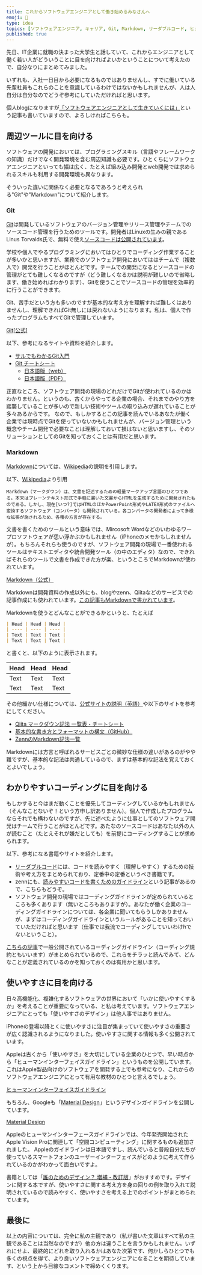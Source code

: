 ```yaml
---
title: これからソフトウェアエンジニアとして働き始めるみなさんへ
emoji: 🔰
type: idea
topics: [ソフトウェアエンジニア, キャリア, Git, Markdown, リーダブルコード, ヒューマンインターフェイスガイドライン, Material Design, 誰のためのデザイン？]
published: true
---
```

先日、IT企業に就職の決まった大学生と話していて、これからエンジニアとして働く若い人がどういうことに目を向ければよいかということについて考えたので、自分なりにまとめてみました。

いずれも、入社一日目から必要になるものではありませんし、すでに働いている先輩社員もこれらのことを意識しているわけではないかもしれませんが、人は人自分は自分なのでどうぞ参考にしていただければと思います。

個人blogになりますが[「ソフトウェアエンジニアとして生きていくには」](https://crssrds.jp/note/to-be-a-professional-software-engineer/)という記事も書いていますので、よろしければこちらも。

## 周辺ツールに目を向ける
ソフトウェアの開発においては、プログラミングスキル（言語やフレームワークの知識）だけでなく開発環境を含む周辺知識も必要です。ひとくちにソフトウェアエンジニアといっても幅は広く、たとえば組み込み開発とweb開発では求められるスキルも利用する開発環境も異なります。

そういった違いに関係なく必要となるであろうと考えられる"Git"や"Markdown"について紹介します。

### Git
[Git](https://git-scm.com/)は開発しているソフトウェアのバージョン管理やリリース管理やチームでのソースコード管理を行うためのツールです。開発者はLinuxの生みの親であるLinus Torvalds氏で、無料で使え[ソースコードは公開されています](https://github.com/git/git)。

学校や個人でやるプログラミングにおいてはひとりでコーディング作業することが多いかと思いますが、業務でのソフトウェア開発においてははチームで（複数人で）開発を行うことがほとんどです。チームでの開発になるとソースコードの管理がとても難しくなるのですが（どう難しくなるかは説明が難しいので省略します、働き始めればわかります）、Gitを使うことでソースコードの管理を効率的に行うことができます。

Git、苦手だという方も多いのですが基本的な考え方を理解すれば難しくはありませんし、理解できればGit無しには戻れないようになります。私は、個人で作ったプログラムもすべてGitで管理しています。

[Git[公式]](https://git-scm.com/)

以下、参考になるサイトや資料を紹介します。
- [サルでもわかるGit入門](http://www.backlog.jp/git-guide/)
- [Git チートシート](https://docs.github.com/ja/get-started/getting-started-with-git/git-cheatsheet)
  - [日本語版（web）](https://training.github.com/downloads/ja/github-git-cheat-sheet/)
  - [日本語版（PDF）](https://training.github.com/downloads/ja/github-git-cheat-sheet.pdf)

正直なところ、ソフトウェア開発の現場のどれだけでGitが使われているのかはわかりません。というのも、古くからやってる企業の場合、それまでのやり方を踏襲していることが多いので新しい技術やツールの取り込みが遅れていることが多々あるからです。
なので、もしかするとこの記事を読んでいるあなたが働く企業では現時点でGitを使っていないかもしれませんが、バージョン管理という概念やチーム開発で必要なことは理解しておいて損はないと思いますし、そのソリューションとしてのGitを知っておくことは有用だと思います。

### Markdown
[Markdown](https://daringfireball.net/projects/markdown/)については、[Wikipedia](https://ja.wikipedia.org/wiki/Markdown)の説明を引用します。

以下、[Wikipedia](https://ja.wikipedia.org/wiki/Markdown)より引用

```
Markdown（マークダウン）は、文書を記述するための軽量マークアップ言語のひとつである。本来はプレーンテキスト形式で手軽に書いた文書からHTMLを生成するために開発されたものである。しかし、現在[いつ?]ではHTMLのほかPowerPoint形式やLATEX形式のファイルへ変換するソフトウェア（コンバータ）も開発されている。各コンバータの開発者によって多様な拡張が施されるため、各種の方言が存在する。
```

文書を書くためのツールという意味では、Mircosoft Wordなどのいわゆるワープロソフトウェアが思い浮かぶかもしれません（iPhoneのメモかもしれませんが）。もちろんそれらも使うのですが、ソフトウェア開発の現場で一番使われるツールはテキストエディタや統合開発ツール（の中のエディタ）なので、できればそれらのツールで文書を作成できた方が楽、というところでMarkdownが使われています。

[Markdown（公式）](https://daringfireball.net/projects/markdown/)

Markdownは開発資料の作成以外にも、blogやzenn、Qiitaなどのサービスでの記事作成にも使われています。[この記事もMarkdownで書かれています](https://github.com/kwaka1208/zenn/blob/main/articles/for-prospective-engineers.md?plain=1)。

Markdownを使うとどんなことができるかというと、たとえば

```markdown
| Head | Head | Head |
| ---- | ---- | ---- |
| Text | Text | Text |
| Text | Text | Text |
```

と書くと、以下のように表示されます。

| Head | Head | Head |
| ---- | ---- | ---- |
| Text | Text | Text |
| Text | Text | Text |

その他細かい仕様については、[公式サイトの説明（英語）](https://daringfireball.net/projects/markdown/syntax#list)や以下のサイトを参考にしてください。

- [Qiita マークダウン記法 一覧表・チートシート](https://qiita.com/kamorits/items/6f342da395ad57468ae3)
- [基本的な書き方とフォーマットの構文（GitHub）](https://docs.github.com/ja/get-started/writing-on-github/getting-started-with-writing-and-formatting-on-github/basic-writing-and-formatting-syntax)
- [ZennのMarkdown記法一覧](https://zenn.dev/zenn/articles/markdown-guide)

Markdownには方言と呼ばれるサービスごとの微妙な仕様の違いがあるのがやや難ですが、基本的な記法は共通しているので、まずは基本的な記法を覚えておくとよいでしょう。

## わかりやすいコーディングに目を向ける
もしかすると今はまだ動くことを優先してコーディングしているかもしれません（そんなことないぞ！という方申し訳ありません）。個人で作成したプログラムならそれでも構わないのですが、先に述べたように仕事としてのソフトウェア開発はチームで行うことがほとんどです。あたなのソースコードはあなた以外の人が読むこと（たとえそれが嫌だとしても）を前提にコーディングすることが求められます。

以下、参考になる書籍やサイトを紹介します。

- [リーダブルコード](https://www.oreilly.co.jp/books/9784873115658/)には、コードを読みやすく（理解しやすく）するための技術や考え方をまとめられており、定番中の定番というべき書籍です。
- zennにも、[読みやすいコードを書くためのガイドライン](https://zenn.dev/arsaga/articles/ba9ec8c004511c)という記事があるので、こちらもどうぞ。
- ソフトウェア開発の現場ではコーディングガイドラインが定められているところも多くあります（無いところもありますが）。あなたが働く企業のコーディングガイドラインについては、各企業に聞いてもらうしかありませんが、まずはコーディングガイドラインというルールがあることを知っておいていただければと思います（仕事では我流でコーディングしていいわけhでないということ）。

[こちらの記事](https://phaier.github.io/school/engineering/software/coding/style/guideline/famous.html)で一般公開されているコーディングガイドライン（コーディング規約ともいいます）がまとめられているので、これらをチラッと読んでみて、どんなことが定義されているのかを知っておくのは有用かと思います。

## 使いやすさに目を向ける
日々高機能化、複雑化するソフトウェアの世界において「いかに使いやすくするか」を考えることが重要になっている、と私は考えています。ソフトウェアエンジニアにとっても「使いやすさのデザイン」は他人事ではありません。

iPhoneの登場以降とくに使いやすさに注目が集まっていて使いやすさの重要さが広く認識されるようになりました。使いやすさに関する情報も多く公開されています。

Appleは古くから「使いやすさ」を大切にしている企業のひとつで、早い時点から「ヒューマンインターフェイスガイドライン」というものを公開しています。これはApple製品向けのソフトウェアを開発する上でも参考になり、これからのソフトウェアエンジニアにとって有用な教材のひとつと言えるでしょう。

[ヒューマンインターフェイスガイドライン](https://developer.apple.com/jp/design/human-interface-guidelines/)

もちろん、Googleも「[Material Design](https://m3.material.io/)」というデザインガイドラインを公開しています。

[Material Design](https://m3.material.io/)

Appleのヒューマンインターフェースガイドラインでは、今年発売開始されたApple Vision Proに関連して「空間コンピューティング」に関するものも追加されました。
Appleのガイドラインは日本語ですし、読んでいると普段自分たちが使っているスマートフォンのユーザーインターフェイスがどのように考えて作られているのかがわかって面白いですよ。

書籍としては「[誰のためのデザイン？ 増補・改訂版](https://www.shin-yo-sha.co.jp/book/b455574.html)」がおすすめです。デザインに関する本ですが、使いやすさに関する考え方を身の回りの例を取り入れて説明されているので読みやすく、使いやすさを考える上でのポイントがまとめられています。

## 最後に
以上の内容については、完全に私の主観であり（私が書いた文章はすべて私の主観であることは当然なのですが）他の方は違うことを言うかもしれません。いずれにせよ、最終的にどれを取り入れるかはあなた次第です、何かしらひとつでも多くの視点を得て、より良いソフトウェアエンジニアになることを期待しています、という上から目線なコメントで締めくくります。